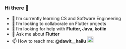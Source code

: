### Hi there 👋

<!--
**dawit-h/dawit-h** is a ✨ _special_ ✨ repository because its `README.md` (this file) appears on your GitHub profile.

Here are some ideas to get you started:
-->
- 🌱 I’m currently learning CS and Software Engineering
- 👯 I’m looking to collaborate on Flutter projects
- 🤔 I’m looking for help with **Flutter, Java, kotlin**
- 💬 Ask me about **Flutter**
- 📫 How to reach me: **@dawit__hailu <img height=20 width=20 src="https://toppng.com/uploads/preview/twitter-logo-11549680523gyu1fhgduu.png" />**


